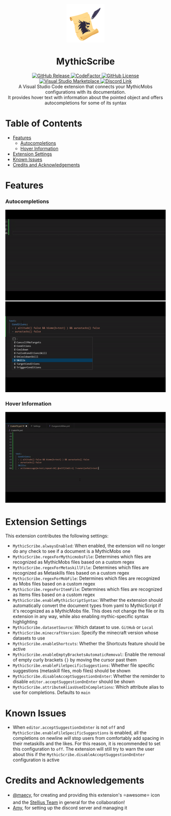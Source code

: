 <div align="center"><img src="./assets/icon.png" height=120></div>
<div align="center"><h1>MythicScribe</h1></div>


<div align="center">
    <a href="https://github.com/Lxlp38/MythicScribe/releases">
      <img alt="GitHub Release" src="https://img.shields.io/github/v/release/Lxlp38/MythicScribe">
    </a>
    <a href="https://www.codefactor.io/repository/github/lxlp38/mythicscribe/overview/master">
      <img src="https://www.codefactor.io/repository/github/lxlp38/mythicscribe/badge/master" alt="CodeFactor" />
    </a>
    <a href="https://github.com/Lxlp38/MythicScribe/blob/main/LICENSE.txt">
      <img alt="GitHub License" src="https://img.shields.io/github/license/Lxlp38/MythicScribe">
    </a>
</div>

<div align="center">
    <a href="https://marketplace.visualstudio.com/items?itemName=Lxlp.mythicscribe">
      <img alt="Visual Studio Marketplace" src="https://vsmarketplacebadges.dev/version-short/Lxlp.mythicscribe.png">
    </a>
    <a href="https://discord.gg/UgcPG5ADDe">
        <img src="https://discordapp.com/api/guilds/1303771917022658591/widget.png?style=shield" alt="Discord Link"/>
    </a>
</div>

<div align="center">
A Visual Studio Code extension that connects your MythicMobs configurations with its documentation.
</div>
<div align="center">
It provides hover text with information about the pointed object and offers autocompletions for some of its syntax
</div>

# Table of Contents

- [Features](#features)
  - [Autocompletions](#autocompletions)
  - [Hover Information](#hover-informations)
- [Extension Settings](#extension-settings)
- [Known Issues](#known-issues)
- [Credits and Acknowledgements](#credits-and-acknowledgements)

# Features

### Autocompletions
![Autocompletion Demo](https://raw.githubusercontent.com/Lxlp38/MythicScribe/refs/heads/master/demos/autocompletion-demo.gif)
![Autocompletion Demo](https://raw.githubusercontent.com/Lxlp38/MythicScribe/refs/heads/master/demos/autocompletion2-demo.gif)

### Hover Information
![Hover Demo](https://raw.githubusercontent.com/Lxlp38/MythicScribe/refs/heads/master/demos/hover-demo.gif)


# Extension Settings

This extension contributes the following settings:

* `MythicScribe.alwaysEnabled`: When enabled, the extension will no longer do any check to see if a document is a MythicMobs one
* `MythicScribe.regexForMythicmobsFile`: Determines which files are recognized as MythicMobs files based on a custom regex
* `MythicScribe.regexForMetaskillFile`: Determines which files are recognized as Metaskills files based on a custom regex
* `MythicScribe.regexForMobFile`: Determines which files are recognized as Mobs files based on a custom regex
* `MythicScribe.regexForItemFile`: Determines which files are recognized as Items files based on a custom regex
* `MythicScribe.enableMythicScriptSyntax`: Whether the extension should automatically convert the document types from yaml to MythicScript if it's recognized as a MythicMobs file. This does not change the file or its extension in any way, while also enabling mythic-specific syntax highlighting
* `MythicScribe.datasetSource`: Which dataset to use. `GitHub` or `Local`
* `MythicScribe.minecraftVersion`: Specify the minecraft version whose datasets to use 
* `MythicScribe.enableShortcuts`: Whether the Shortcuts feature should be active
* `MythicScribe.enableEmptyBracketsAutomaticRemoval`: Enable the removal of empty curly brackets `{}` by moving the cursor past them
* `MythicScribe.enableFileSpecificSuggestions`: Whether file specific suggestions (metaskill files, mob files) should be shown
* `MythicScribe.disableAcceptSuggestionOnEnter`: Whether the reminder to disable `editor.acceptSuggestionOnEnter` should be shown
* `MythicScribe.attributeAliasUsedInCompletions`: Which attribute alias to use for completions. Defaults to `main`

# Known Issues

* When `editor.acceptSuggestionOnEnter` is not `off` and `MythicScribe.enableFileSpecificSuggestions` is enabled, all the completions on newline *will* stop users from comfortably add spacing in their metaskills and the likes. For this reason, it is recommended to set this configuration to `off`. The extension will still try to warn the user about this if the `MythicScribe.disableAcceptSuggestionOnEnter` configuration is active


# Credits and Acknowledgements
- [@maecy](https://twitter.com/maecy_official?s=21&t=ZBZ5BDKcoa6LYFwgd690_A), for creating and providing this extension's ⭐awesome⭐ icon and the [Stellius Team](https://stellius.net/) in general for the collaboration!
- [Amy](https://discordapp.com/users/958391444840775720), for setting up the discord server and managing it
